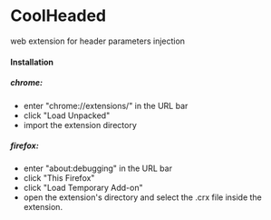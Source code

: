 # CoolHeaded
web extension for header parameters injection

#### Installation

##### chrome:

- enter "chrome://extensions/" in the URL bar
- click "Load Unpacked"
- import the extension directory
 
##### firefox:

- enter "about:debugging" in the URL bar
- click "This Firefox"
- click "Load Temporary Add-on"
- open the extension's directory and select the .crx file inside the extension.



